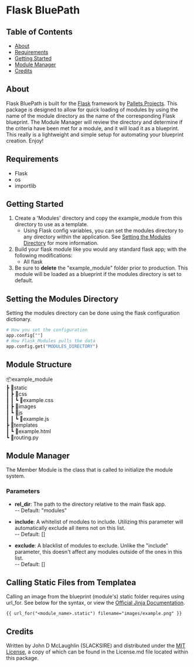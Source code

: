# Flask BluePath

## Table of Contents
- [About](#about)
- [Requirements](#requirements)
- [Getting Started](#getting-started)
- [Module Manager](#module-manager)
- [Credits](#credits)

## About
Flask BluePath is built for the [Flask](https://palletsprojects.com/projects/flask) framework by [Pallets Projects](https://palletsprojects.com/). This package is designed to allow for quick loading of modules by using the name of the module directory as the name of the corresponding Flask blueprint. The Module Manager will review the directory and determine if the criteria have been met for a module, and it will load it as a blueprint.  
This really is a lightweight and simple setup for automating  your blueprint creation. Enjoy!

## Requirements
- Flask
- os
- importlib

## Getting Started
1. Create a 'Modules' directory and copy the example_module from this directory to use as a template.
    - Using Flask config variables, you can set the modules directory to any directory within the application. See [Setting the Modules Directory](#setting-the-modules-directory) for more information.
2. Build your flask module like you would any standard flask app; with the following modifications:
    - All flask 
3. Be sure to **delete** the "example_module" folder prior to production. This module will be loaded as a blueprint if the modules directory is set to default.

## Setting the Modules Directory
Setting the modules directory can be done using the flask configuration dictionary.
```python
# How you set the configuration
app.config[""]
# How Flask_Modules pulls the data
app.config.get("MODULES_DIRECTORY")
```

## Module Structure
📦example_module  
 ┣ 📂static  
 ┃ ┣ 📂css  
 ┃ ┃ ┗ 📜example.css  
 ┃ ┣ 📂images  
 ┃ ┗ 📂js  
 ┃ ┃ ┗ 📜example.js  
 ┣ 📂templates  
 ┃ ┗ 📜example.html  
 ┗ 📜routing.py  

 ## Module Manager
 The Member Module is the class that is called to initialize the module system.
 ### Parameters
 - **rel_dir**: The path to the directory relative to the main flask app.  
 -- Default: "modules"  

 - **include**: A whitelist of modules to include. Utilizing this parameter will automatically exclude all items not on this list.  
 -- Default: []  

 - **exclude**: A blacklist of modules to exclude. Unlike the "include" parameter, this doesn't affect any modules outside of the ones in this list.  
 -- Default: []
 
 ## Calling Static Files from Templatea
 Calling an image from the blueprint (module's) static folder requires using url_for. See below for the syntax, or view the [Official Jinja Documentation](https://jinja.palletsprojects.com/en/stable/).
 ```
 {{ url_for("<module_name>.static") filename="images/example.png" }}
 ```


## Credits
Written by John D McLaughlin (SLACKSIRE) and distributed under the [MIT License](/License.md), a copy of which can be found in the License.md file located within this package.

